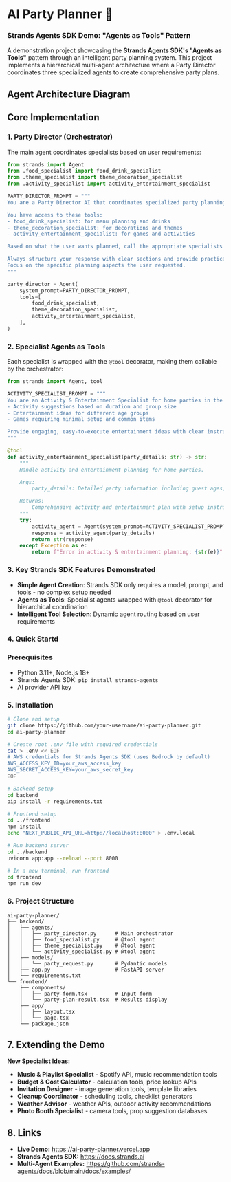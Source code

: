 # **AI Party Planner** 🎉

### Strands Agents SDK Demo: "Agents as Tools" Pattern

A demonstration project showcasing the **Strands Agents SDK's "Agents as Tools"** pattern through an intelligent party planning system. This project implements a hierarchical multi-agent architecture where a Party Director coordinates three specialized agents to create comprehensive party plans.

## **Agent Architecture Diagram**


## **Core Implementation**

### **1. Party Director (Orchestrator)**
The main agent coordinates specialists based on user requirements:

```python
from strands import Agent
from .food_specialist import food_drink_specialist
from .theme_specialist import theme_decoration_specialist
from .activity_specialist import activity_entertainment_specialist

PARTY_DIRECTOR_PROMPT = """
You are a Party Director AI that coordinates specialized party planning agents.

You have access to these tools:
- food_drink_specialist: for menu planning and drinks
- theme_decoration_specialist: for decorations and themes  
- activity_entertainment_specialist: for games and activities

Based on what the user wants planned, call the appropriate specialists and combine their responses into a comprehensive party plan.

Always structure your response with clear sections and provide practical, actionable advice.
Focus on the specific planning aspects the user requested.
"""

party_director = Agent(
    system_prompt=PARTY_DIRECTOR_PROMPT,
    tools=[
        food_drink_specialist,
        theme_decoration_specialist,
        activity_entertainment_specialist,
    ],
)
```

### **2. Specialist Agents as Tools**
Each specialist is wrapped with the `@tool` decorator, making them callable by the orchestrator:

```python
from strands import Agent, tool

ACTIVITY_SPECIALIST_PROMPT = """
You are an Activity & Entertainment Specialist for home parties in the US. Focus on:
- Activity suggestions based on duration and group size
- Entertainment ideas for different age groups
- Games requiring minimal setup and common items

Provide engaging, easy-to-execute entertainment ideas with clear instructions and material lists.
"""

@tool
def activity_entertainment_specialist(party_details: str) -> str:
    """
    Handle activity and entertainment planning for home parties.

    Args:
        party_details: Detailed party information including guest ages, duration, etc.

    Returns:
        Comprehensive activity and entertainment plan with setup instructions
    """
    try:
        activity_agent = Agent(system_prompt=ACTIVITY_SPECIALIST_PROMPT)
        response = activity_agent(party_details)
        return str(response)
    except Exception as e:
        return f"Error in activity & entertainment planning: {str(e)}"
```

### **3. Key Strands SDK Features Demonstrated**

- **Simple Agent Creation**: Strands SDK only requires a model, prompt, and tools - no complex setup needed
- **Agents as Tools**: Specialist agents wrapped with `@tool` decorator for hierarchical coordination
- **Intelligent Tool Selection**: Dynamic agent routing based on user requirements


### **4. Quick Startd**

### **Prerequisites**
- Python 3.11+, Node.js 18+
- Strands Agents SDK: `pip install strands-agents`
- AI provider API key

### **5. Installation**
```bash
# Clone and setup
git clone https://github.com/your-username/ai-party-planner.git
cd ai-party-planner

# Create root .env file with required credentials
cat > .env << EOF
# AWS credentials for Strands Agents SDK (uses Bedrock by default)
AWS_ACCESS_KEY_ID=your_aws_access_key
AWS_SECRET_ACCESS_KEY=your_aws_secret_key
EOF

# Backend setup
cd backend
pip install -r requirements.txt

# Frontend setup  
cd ../frontend
npm install
echo "NEXT_PUBLIC_API_URL=http://localhost:8000" > .env.local

# Run backend server
cd ../backend
uvicorn app:app --reload --port 8000

# In a new terminal, run frontend
cd frontend
npm run dev
```

### **6. Project Structure**
```
ai-party-planner/
├── backend/
│   ├── agents/
│   │   ├── party_director.py      # Main orchestrator
│   │   ├── food_specialist.py     # @tool agent
│   │   ├── theme_specialist.py    # @tool agent  
│   │   └── activity_specialist.py # @tool agent
│   ├── models/
│   │   └── party_request.py       # Pydantic models
│   ├── app.py                     # FastAPI server
│   └── requirements.txt
└── frontend/
    ├── components/
    │   ├── party-form.tsx         # Input form
    │   └── party-plan-result.tsx  # Results display
    ├── app/
    │   ├── layout.tsx
    │   └── page.tsx
    └── package.json
```

## **7. Extending the Demo**

**New Specialist Ideas:**
- **Music & Playlist Specialist** - Spotify API, music recommendation tools
- **Budget & Cost Calculator** - calculation tools, price lookup APIs  
- **Invitation Designer** - image generation tools, template libraries
- **Cleanup Coordinator** - scheduling tools, checklist generators
- **Weather Advisor** - weather APIs, outdoor activity recommendations
- **Photo Booth Specialist** - camera tools, prop suggestion databases

## **8. Links**
- **Live Demo:** https://ai-party-planner.vercel.app
- **Strands Agents SDK:** https://docs.strands.ai  
- **Multi-Agent Examples:** https://github.com/strands-agents/docs/blob/main/docs/examples/

